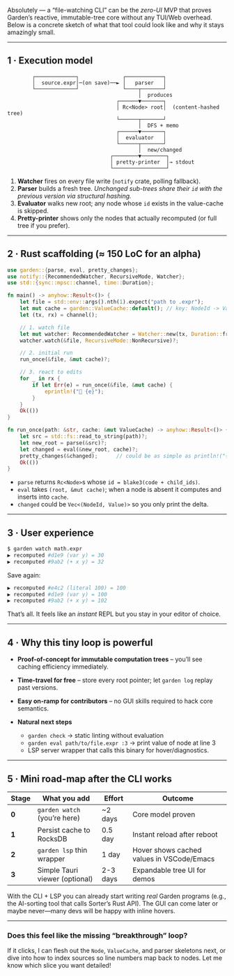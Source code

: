 Absolutely — a “file-watching CLI” can be the *zero-UI* MVP that proves Garden’s reactive, immutable-tree core without any TUI/Web overhead. Below is a concrete sketch of what that tool could look like and why it stays amazingly small.

---

## 1 · Execution model

```
        ┌─────────────┐              ┌────────────┐
        │  source.expr│─(on save)──► │   parser   │
        └─────────────┘              └────┬───────┘
                                          │  produces
                                   ┌──────▼───────┐
                                   │ Rc<Node> root│  (content-hashed tree)
                                   └──────┬───────┘
                                          │  DFS + memo
                                   ┌──────▼───────┐
                                   │  evaluator   │
                                   └──────┬───────┘
                                          │  new/changed
                                 ┌────────▼────────┐
                                 │ pretty-printer  │→ stdout
                                 └─────────────────┘
```

1. **Watcher** fires on every file write (`notify` crate, polling fallback).
2. **Parser** builds a fresh tree.
   *Unchanged sub-trees share their `id` with the previous version via structural hashing.*
3. **Evaluator** walks new root; any node whose `id` exists in the value-cache is skipped.
4. **Pretty-printer** shows only the nodes that actually recomputed (or full tree if you prefer).

---

## 2 · Rust scaffolding (≈ 150 LoC for an alpha)

```rust
use garden::{parse, eval, pretty_changes};
use notify::{RecommendedWatcher, RecursiveMode, Watcher};
use std::{sync::mpsc::channel, time::Duration};

fn main() -> anyhow::Result<()> {
    let file = std::env::args().nth(1).expect("path to .expr");
    let mut cache = garden::ValueCache::default(); // key: NodeId -> Value
    let (tx, rx) = channel();

    // 1. watch file
    let mut watcher: RecommendedWatcher = Watcher::new(tx, Duration::from_millis(200))?;
    watcher.watch(&file, RecursiveMode::NonRecursive)?;

    // 2. initial run
    run_once(&file, &mut cache)?;

    // 3. react to edits
    for _ in rx {
        if let Err(e) = run_once(&file, &mut cache) {
            eprintln!("🛑 {e}");
        }
    }
    Ok(())
}

fn run_once(path: &str, cache: &mut ValueCache) -> anyhow::Result<()> {
    let src = std::fs::read_to_string(path)?;
    let new_root = parse(&src)?;
    let changed = eval(&new_root, cache)?;
    pretty_changes(&changed);      // could be as simple as println!("{:#?}", changed);
    Ok(())
}
```

* `parse` returns `Rc<Node>`s whose `id = blake3(code + child_ids)`.
* `eval` takes `(root, &mut cache)`; when a node is absent it computes and inserts into `cache`.
* `changed` could be `Vec<(NodeId, Value)>` so you only print the delta.

---

## 3 · User experience

```bash
$ garden watch math.expr
▶ recomputed #d1e9 (var y) = 30
▶ recomputed #9ab2 (+ x y) = 32
```

Save again:

```bash
▶ recomputed #e4c2 (literal 100) = 100
▶ recomputed #d1e9 (var y) = 100
▶ recomputed #9ab2 (+ x y) = 102
```

That’s all.  It feels like an *instant* REPL but you stay in your editor of choice.

---

## 4 · Why this tiny loop is powerful

* **Proof-of-concept for immutable computation trees** – you’ll see caching efficiency immediately.
* **Time-travel for free** – store every root pointer; let `garden log` replay past versions.
* **Easy on-ramp for contributors** – no GUI skills required to hack core semantics.
* **Natural next steps**

  * `garden check` → static linting without evaluation
  * `garden eval path/to/file.expr :3` → print value of node at line 3
  * LSP server wrapper that calls this binary for hover/diagnostics.

---

## 5 · Mini road-map after the CLI works

| Stage | What you add                   | Effort   | Outcome                                   |
| ----- | ------------------------------ | -------- | ----------------------------------------- |
| **0** | `garden watch` (you’re here)   | \~2 days | Core model proven                         |
| **1** | Persist cache to RocksDB       | 0.5 day  | Instant reload after reboot               |
| **2** | `garden lsp` thin wrapper      | 1 day    | Hover shows cached values in VSCode/Emacs |
| **3** | Simple Tauri viewer (optional) | 2-3 days | Expandable tree UI for demos              |

With the CLI + LSP you can already start writing *real* Garden programs (e.g., the AI-sorting tool that calls Sorter’s Rust API). The GUI can come later or maybe never—many devs will be happy with inline hovers.

---

### Does this feel like the missing “breakthrough” loop?

If it clicks, I can flesh out the `Node`, `ValueCache`, and parser skeletons next, or dive into how to index sources so line numbers map back to nodes. Let me know which slice you want detailed!
